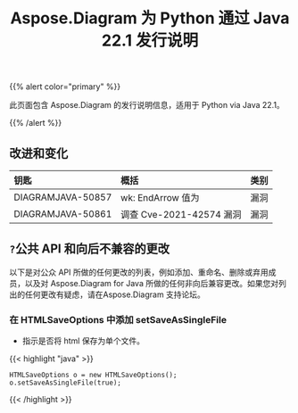 ﻿---
title: Aspose.Diagram 为 Python 通过 Java 22.1 发行说明
type: docs
weight: 27
url: /zh/java/aspose-diagram-for-python-via-java-22-1-release-notes/
---
{{% alert color="primary" %}}

此页面包含 Aspose.Diagram 的发行说明信息，适用于 Python via Java 22.1。


{{% /alert %}}
## **改进和变化**

|**钥匙**|**概括**|**类别**|
|:- |:- |:- |
|DIAGRAMJAVA-50857|wk: EndArrow 值为|漏洞|
|DIAGRAMJAVA-50861|调查 Cve-2021-42574 漏洞|漏洞|

## `?`**公共 API 和向后不兼容的更改**
以下是对公众 API 所做的任何更改的列表，例如添加、重命名、删除或弃用成员，以及对 Aspose.Diagram for Java 所做的任何非向后兼容更改。如果您对列出的任何更改有疑虑，请在Aspose.Diagram 支持论坛。

### **在 HTMLSaveOptions 中添加 setSaveAsSingleFile**
- 指示是否将 html 保存为单个文件。

{{< highlight "java" >}}

    HTMLSaveOptions o = new HTMLSaveOptions();    
    o.setSaveAsSingleFile(true);

{{< /highlight >}}

